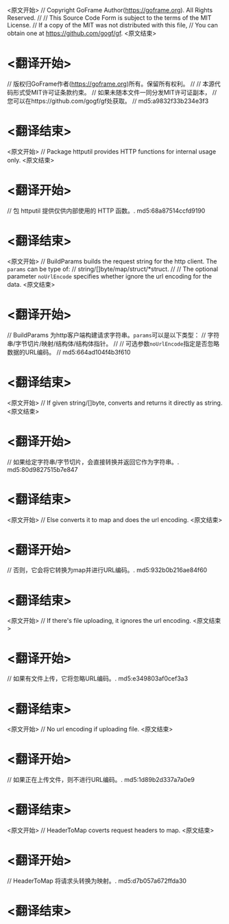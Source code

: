 
<原文开始>
// Copyright GoFrame Author(https://goframe.org). All Rights Reserved.
//
// This Source Code Form is subject to the terms of the MIT License.
// If a copy of the MIT was not distributed with this file,
// You can obtain one at https://github.com/gogf/gf.
<原文结束>

# <翻译开始>
// 版权归GoFrame作者(https://goframe.org)所有。保留所有权利。
//
// 本源代码形式受MIT许可证条款约束。
// 如果未随本文件一同分发MIT许可证副本，
// 您可以在https://github.com/gogf/gf处获取。
// md5:a9832f33b234e3f3
# <翻译结束>


<原文开始>
// Package httputil provides HTTP functions for internal usage only.
<原文结束>

# <翻译开始>
// 包 httputil 提供仅供内部使用的 HTTP 函数。. md5:68a87514ccfd9190
# <翻译结束>


<原文开始>
// BuildParams builds the request string for the http client. The `params` can be type of:
// string/[]byte/map/struct/*struct.
//
// The optional parameter `noUrlEncode` specifies whether ignore the url encoding for the data.
<原文结束>

# <翻译开始>
// BuildParams 为http客户端构建请求字符串。`params`可以是以下类型：
// 字符串/字节切片/映射/结构体/结构体指针。
//
// 可选参数`noUrlEncode`指定是否忽略数据的URL编码。
// md5:664ad104f4b3f610
# <翻译结束>


<原文开始>
// If given string/[]byte, converts and returns it directly as string.
<原文结束>

# <翻译开始>
// 如果给定字符串/字节切片，会直接转换并返回它作为字符串。. md5:80d9827515b7e847
# <翻译结束>


<原文开始>
// Else converts it to map and does the url encoding.
<原文结束>

# <翻译开始>
// 否则，它会将它转换为map并进行URL编码。. md5:932b0b216ae84f60
# <翻译结束>


<原文开始>
// If there's file uploading, it ignores the url encoding.
<原文结束>

# <翻译开始>
// 如果有文件上传，它将忽略URL编码。. md5:e349803af0cef3a3
# <翻译结束>


<原文开始>
// No url encoding if uploading file.
<原文结束>

# <翻译开始>
// 如果正在上传文件，则不进行URL编码。. md5:1d89b2d337a7a0e9
# <翻译结束>


<原文开始>
// HeaderToMap coverts request headers to map.
<原文结束>

# <翻译开始>
// HeaderToMap 将请求头转换为映射。. md5:d7b057a672ffda30
# <翻译结束>

